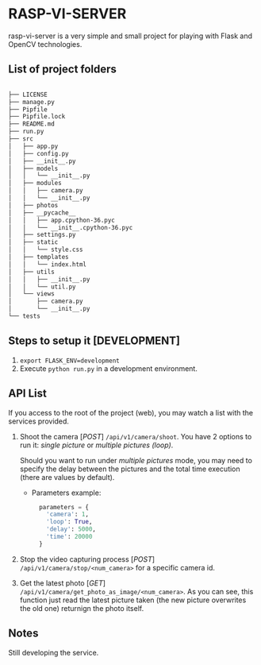 # RASP-VI-SERVER
rasp-vi-server is a very simple and small project for playing with Flask and OpenCV technologies.

## List of project folders
```bash

├── LICENSE
├── manage.py
├── Pipfile
├── Pipfile.lock
├── README.md
├── run.py
├── src
│   ├── app.py
│   ├── config.py
│   ├── __init__.py
│   ├── models
│   │   └── __init__.py
│   ├── modules
│   │   ├── camera.py
│   │   └── __init__.py
│   ├── photos
│   ├── __pycache__
│   │   ├── app.cpython-36.pyc
│   │   └── __init__.cpython-36.pyc
│   ├── settings.py
│   ├── static
│   │   └── style.css
│   ├── templates
│   │   └── index.html
│   ├── utils
│   │   ├── __init__.py
│   │   └── util.py
│   └── views
│       ├── camera.py
│       └── __init__.py
└── tests
```


## Steps to setup it [DEVELOPMENT]
1. `export FLASK_ENV=development`
2. Execute `python run.py` in a development environment.

## API List
If you access to the root of the project (web), you may watch a list with the services provided.
1. Shoot the camera [*POST*] `/api/v1/camera/shoot`. You have 2 options to run it: *single picture* or *multiple pictures (loop)*.
  
    Should you want to run under *multiple pictures* mode, you may need to specify the delay between the pictures and the total time execution (there are values by default).
    - Parameters example:
      ```python
        parameters = {
          'camera': 1,
          'loop': True,
          'delay': 5000,
          'time': 20000
        }
      ``` 
2. Stop the video capturing process [*POST*] `/api/v1/camera/stop/<num_camera>` for a specific camera id.
3. Get the latest photo [*GET*] `/api/v1/camera/get_photo_as_image/<num_camera>`. As you can see, this function just read the latest picture taken (the new picture overwrites the old one) returnign the photo itself.

## **Notes**
Still developing the service.